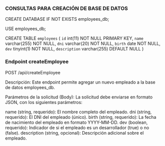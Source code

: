 
### CONSULTAS PARA CREACIÓN DE BASE DE DATOS ###

CREATE DATABASE IF NOT EXISTS employees_db;

USE employees_db;

CREATE TABLE `employees` (
  `id` int(11) NOT NULL PRIMARY KEY,
  `name` varchar(255) NOT NULL,
  `dni` varchar(20) NOT NULL,
  `birth` date NOT NULL,
  `dev` tinyint(1) NOT NULL,
  `description` varchar(255) DEFAULT NULL
)

### Endpoint createEmployee ###

POST /api/createEmployee

Descripción:
Este endpoint permite agregar un nuevo empleado a la base de datos employees_db.

Parámetros de la solicitud (Body):
La solicitud debe enviarse en formato JSON, con los siguientes parámetros:

name (string, requerido): El nombre completo del empleado.
dni (string, requerido): El DNI del empleado (único).
birth (string, requerido): La fecha de nacimiento del empleado en formato YYYY-MM-DD.
dev (boolean, requerido): Indicador de si el empleado es un desarrollador (true) o no (false).
description (string, opcional): Descripción adicional sobre el empleado.